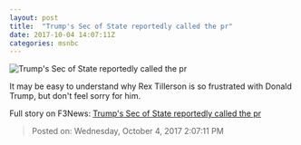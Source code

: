 ```yaml
---
layout: post
title:  "Trump's Sec of State reportedly called the pr"
date: 2017-10-04 14:07:11Z
categories: msnbc
---
```


![Trump's Sec of State reportedly called the pr](http://www.msnbc.com/sites/msnbc/files/styles/ratio--1_91-1--1200x630/public/2017-01-11t174912z_662518310_rc1ce0803c90_rtrmadp_3_usa-congress-tillerson.jpg?itok=aUvJ4igP)

It may be easy to understand why Rex Tillerson is so frustrated with Donald Trump, but don't feel sorry for him.


Full story on F3News: [Trump's Sec of State reportedly called the pr](http://www.f3nws.com/n/2ka2kC)

> Posted on: Wednesday, October 4, 2017 2:07:11 PM
